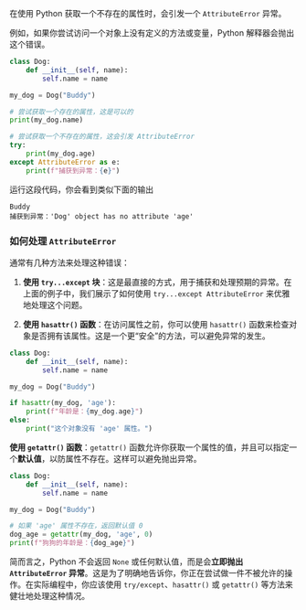 在使用 Python 获取一个不存在的属性时，会引发一个 `AttributeError` 异常。

例如，如果你尝试访问一个对象上没有定义的方法或变量，Python 解释器会抛出这个错误。

```python
class Dog:
    def __init__(self, name):
        self.name = name

my_dog = Dog("Buddy")

# 尝试获取一个存在的属性，这是可以的
print(my_dog.name)

# 尝试获取一个不存在的属性，这会引发 AttributeError
try:
    print(my_dog.age)
except AttributeError as e:
    print(f"捕获到异常：{e}")
```

运行这段代码，你会看到类似下面的输出

```
Buddy 
捕获到异常：'Dog' object has no attribute 'age'
```

### 如何处理 `AttributeError`

通常有几种方法来处理这种错误：

1. **使用 `try...except` 块**：这是最直接的方式，用于捕获和处理预期的异常。在上面的例子中，我们展示了如何使用 `try...except AttributeError` 来优雅地处理这个问题。
    
2. **使用 `hasattr()` 函数**：在访问属性之前，你可以使用 `hasattr()` 函数来检查对象是否拥有该属性。这是一个更“安全”的方法，可以避免异常的发生。

```python
class Dog:
    def __init__(self, name):
        self.name = name

my_dog = Dog("Buddy")

if hasattr(my_dog, 'age'):
    print(f"年龄是：{my_dog.age}")
else:
    print("这个对象没有 'age' 属性。")
```

**使用 `getattr()` 函数**：`getattr()` 函数允许你获取一个属性的值，并且可以指定一个**默认值**，以防属性不存在。这样可以避免抛出异常。

```python
class Dog:
    def __init__(self, name):
        self.name = name

my_dog = Dog("Buddy")

# 如果 'age' 属性不存在，返回默认值 0
dog_age = getattr(my_dog, 'age', 0)
print(f"狗狗的年龄是：{dog_age}")
```

简而言之，Python 不会返回 `None` 或任何默认值，而是会**立即抛出 `AttributeError` 异常**。这是为了明确地告诉你，你正在尝试做一件不被允许的操作。在实际编程中，你应该使用 `try/except`、`hasattr()` 或 `getattr()` 等方法来健壮地处理这种情况。
